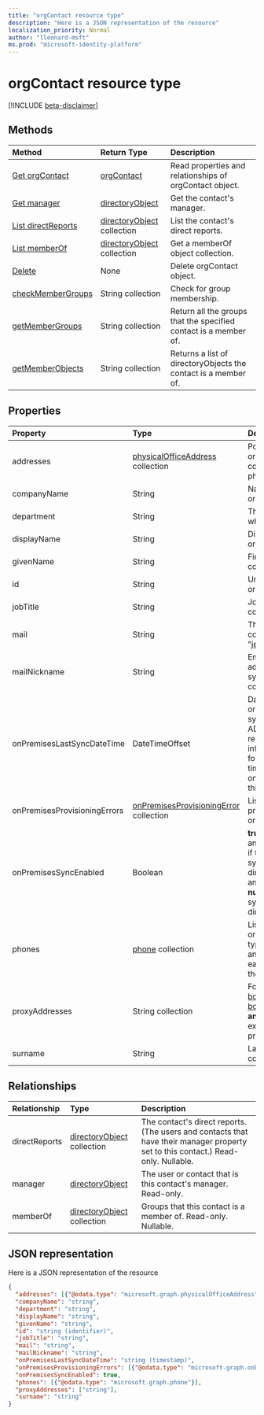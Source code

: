 ```yaml
---
title: "orgContact resource type"
description: "Here is a JSON representation of the resource"
localization_priority: Normal
author: "lleonard-msft"
ms.prod: "microsoft-identity-platform"
---
```


# orgContact resource type

[!INCLUDE [beta-disclaimer](../../includes/beta-disclaimer.md)]

## Methods

| Method		   | Return Type	|Description|
|:---------------|:--------|:----------|
|[Get orgContact](../api/orgcontact-get.md) | [orgContact](orgcontact.md) |Read properties and relationships of orgContact object.|
|[Get manager](../api/orgcontact-get-manager.md) |[directoryObject](directoryobject.md)| Get the contact's manager.|
|[List directReports](../api/orgcontact-list-directreports.md) |[directoryObject](directoryobject.md) collection| List the contact's direct reports.|
|[List memberOf](../api/orgcontact-list-memberof.md) |[directoryObject](directoryobject.md) collection| Get a memberOf object collection.|
|[Delete](../api/orgcontact-delete.md) | None |Delete orgContact object. |
|[checkMemberGroups](../api/orgcontact-checkmembergroups.md)|String collection| Check for group membership. |
|[getMemberGroups](../api/orgcontact-getmembergroups.md)|String collection| Return all the groups that the specified contact is a member of. |
|[getMemberObjects](../api/orgcontact-getmemberobjects.md)|String collection| Returns a list of directoryObjects the contact is a member of. |

## Properties

| Property	   | Type	|Description|
|:---------------|:--------|:----------|
| addresses                    | [physicalOfficeAddress](physicalofficeaddress.md) collection           | Postal addresses for this organizational contact. For now a contact can only have one physical address. |
| companyName                  | String                                                    | Name of the company that this organizational contact belong to.                                                                                                                                                                                                                                                                                                                 |
| department                   | String                                                     | The name for the department in which the contact works.                                                                                                                                                                                                                                                                                                                                |
| displayName                  | String                                                     | Display name for this organizational contact.                                                                                                                                                                                                                                                                                                                                   |
| givenName                    | String                                                     | First name for this organizational contact.                                                                                                                                                                                                                                                                                                                                     |
| id                           | String                                                     | Unique identifier for this organizational contact.                                                                                                                                                                                                                                                                                                                             |
| jobTitle                     | String                                                     | Job title for this organizational contact.                                                                                                                                                                                                                                                                                                                                      |
|mail|String| The SMTP address for the contact, for example, "jeff@contoso.onmicrosoft.com". |
| mailNickname                 | String                                                     | Email alias (portion of email address pre-pending the @ symbol) for this organizational contact.                                                                                                                                                                                                                                                                                |
| onPremisesLastSyncDateTime   | DateTimeOffset                                             | Date and time when this organizational contact was last synchronized from on-premises AD. The Timestamp type represents date and time information using ISO 8601 format and is always in UTC time. For example, midnight UTC on Jan 1, 2014 would look like this: '2014-01-01T00:00:00Z'.   |
| onPremisesProvisioningErrors |[onPremisesProvisioningError](onpremisesprovisioningerror.md) collection       | List of any synchronization provisioning errors for this organizational contact.                                                                                                                                                                                                                                                                                                |
|onPremisesSyncEnabled|Boolean|**true** if this object is synced from an on-premises directory; **false** if this object was originally synced from an on-premises directory but is no longer synced and now mastered in Exchange; **null** if this object has never been synced from an on-premises directory (default).|
| phones                       | [phone](phone.md) collection                            | List of phones for this organizational contact. Phone types can be mobile, business, and businessFax. Only one of each type can ever be present in the collection.                                                                                                                       |
| proxyAddresses               | String collection                                         | For example: "SMTP: bob@contoso.com", "smtp: bob@sales.contoso.com". The **any** operator is required for filter expressions on multi-valued properties. Supports \$filter.                                                                                                                                                                               |
| surname                      | String                                                     | Last name for this organizational contact.                          |

## Relationships

| Relationship | Type	|Description|
|:---------------|:--------|:----------|
|directReports|[directoryObject](directoryobject.md) collection| The contact's direct reports. (The users and contacts that have their manager property set to this contact.)  Read-only. Nullable.|
|manager|[directoryObject](directoryobject.md)| The user or contact that is this contact's manager. Read-only.|
|memberOf|[directoryObject](directoryobject.md) collection| Groups that this contact is a member of. Read-only. Nullable.|

## JSON representation

Here is a JSON representation of the resource

<!-- {
  "blockType": "resource",
  "optionalProperties": [
    "directReports",
    "manager",
    "memberOf"
  ],
  "@odata.type": "microsoft.graph.orgcontact"
}-->

```json
{
  "addresses": [{"@odata.type": "microsoft.graph.physicalOfficeAddress"}],
  "companyName": "string",
  "department": "string",
  "displayName": "string",
  "givenName": "string",
  "id": "string (identifier)",
  "jobTitle": "string",
  "mail": "string",
  "mailNickname": "string",
  "onPremisesLastSyncDateTime": "string (timestamp)",
  "onPremisesProvisioningErrors": [{"@odata.type": "microsoft.graph.onPremisesProvisioningError"}],
  "onPremisesSyncEnabled": true,
  "phones": [{"@odata.type": "microsoft.graph.phone"}],
  "proxyAddresses": ["string"],
  "surname": "string"
}
```

<!-- uuid: 8fcb5dbc-d5aa-4681-8e31-b001d5168d79
2015-10-25 14:57:30 UTC -->
<!--
{
  "type": "#page.annotation",
  "description": "orgContact resource",
  "keywords": "",
  "section": "documentation",
  "tocPath": "",
  "suppressions": [
    "Error: /api-reference/beta/resources/orgcontact.md:\r\n      Exception processing links.\r\n    System.ArgumentException: Link Definition was null. Link text: !INCLUDE [beta-disclaimer](../../includes/beta-disclaimer.md)\r\n      at ApiDoctor.Validation.DocFile.get_LinkDestinations()\r\n      at ApiDoctor.Validation.DocSet.ValidateLinks(Boolean includeWarnings, String[] relativePathForFiles, IssueLogger issues, Boolean requireFilenameCaseMatch, Boolean printOrphanedFiles)"
  ]
}
-->
